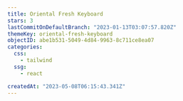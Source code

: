 ```yaml
---
title: Oriental Fresh Keyboard
stars: 3
lastCommitOnDefaultBranch: "2023-01-13T03:07:57.820Z"
themeKey: oriental-fresh-keyboard
objectID: abe1b531-5049-4d84-9963-8c711ce8ea07
categories:
  css:
    - tailwind
  ssg:
    - react

createdAt: "2023-05-08T06:15:43.341Z"
---
```

